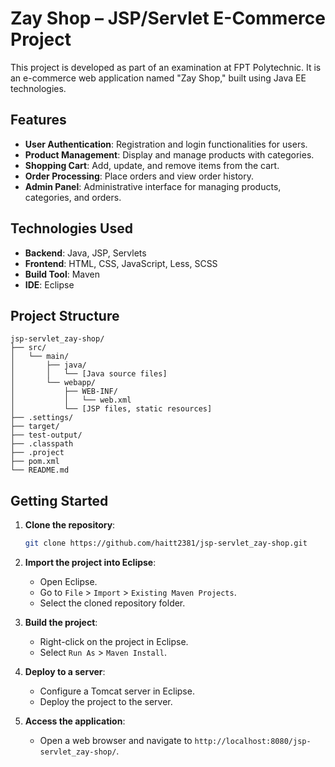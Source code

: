 # Zay Shop – JSP/Servlet E-Commerce Project

This project is developed as part of an examination at FPT Polytechnic. It is an e-commerce web application named "Zay Shop," built using Java EE technologies.

## Features

- **User Authentication**: Registration and login functionalities for users.
- **Product Management**: Display and manage products with categories.
- **Shopping Cart**: Add, update, and remove items from the cart.
- **Order Processing**: Place orders and view order history.
- **Admin Panel**: Administrative interface for managing products, categories, and orders.

## Technologies Used

- **Backend**: Java, JSP, Servlets
- **Frontend**: HTML, CSS, JavaScript, Less, SCSS
- **Build Tool**: Maven
- **IDE**: Eclipse

## Project Structure

```
jsp-servlet_zay-shop/
├── src/
│   └── main/
│       ├── java/
│       │   └── [Java source files]
│       └── webapp/
│           ├── WEB-INF/
│           │   └── web.xml
│           └── [JSP files, static resources]
├── .settings/
├── target/
├── test-output/
├── .classpath
├── .project
├── pom.xml
└── README.md
```

## Getting Started

1. **Clone the repository**:
   ```bash
   git clone https://github.com/haitt2381/jsp-servlet_zay-shop.git
   ```

2. **Import the project into Eclipse**:
   - Open Eclipse.
   - Go to `File` > `Import` > `Existing Maven Projects`.
   - Select the cloned repository folder.

3. **Build the project**:
   - Right-click on the project in Eclipse.
   - Select `Run As` > `Maven Install`.

4. **Deploy to a server**:
   - Configure a Tomcat server in Eclipse.
   - Deploy the project to the server.

5. **Access the application**:
   - Open a web browser and navigate to `http://localhost:8080/jsp-servlet_zay-shop/`.
